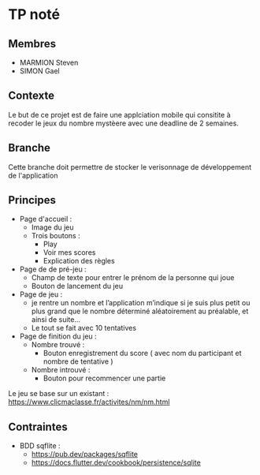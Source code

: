 # TP noté

## Membres

- MARMION Steven
- SIMON Gael

## Contexte

Le but de ce projet est de faire une applciation mobile qui consitite à recoder le jeux du nombre mystèere avec une deadline de 2 semaines.

## Branche

Cette branche doit permettre de stocker le verisonnage de développement de l'application

## Principes

- Page d'accueil :
  - Image du jeu
  - Trois boutons :
    - Play
    - Voir mes scores
    - Explication des règles
- Page de de pré-jeu :
  - Champ de texte pour entrer le prénom de la personne qui joue
  - Bouton de lancement du jeu
- Page de jeu :
  - je rentre un nombre et l’application m’indique si je suis plus petit ou plus grand que le nombre déterminé aléatoirement au préalable, et ainsi de suite...
  - Le tout se fait avec 10 tentatives
- Page de finition du jeu :
  - Nombre trouvé :
    - Bouton enregistrement du score ( avec nom du participant et nombre de tentative )
  - Nombre introuvé :
    - Bouton pour recommencer une partie

Le jeu se base sur un existant : <https://www.clicmaclasse.fr/activites/nm/nm.html>
   
## Contraintes

- BDD sqflite :
  - <https://pub.dev/packages/sqflite>
  - <https://docs.flutter.dev/cookbook/persistence/sqlite>  
